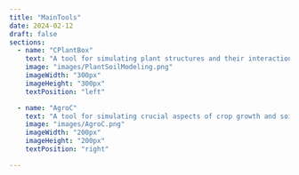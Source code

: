 ```yaml
---
title: "MainTools"
date: 2024-02-12
draft: false
sections:
  - name: "CPlantBox"
    text: "A tool for simulating plant structures and their interactions with the environment. Learn more developer friendly information about [CPlantBox here](/cplantbox_dev/)."
    image: "images/PlantSoilModeling.png"
    imageWidth: "300px"    
    imageHeight: "300px"  
    textPosition: "left"

  - name: "AgroC"
    text: "A tool for simulating crucial aspects of crop growth and soil interactions, including nutrient dynamics, water fluxes, and carbon cycling. This framework is essential for advanced studies in agricultural, ecological, and environmental modeling, offering a robust platform for simulating and understanding complex natural systems. Learn more developer friendly information about [AgroC here](/agroc_dev/)."
    image: "images/AgroC.png"
    imageWidth: "200px"    
    imageHeight: "200px"  
    textPosition: "right"

---
```

